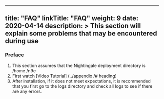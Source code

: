 
---
title: "FAQ"
linkTitle: "FAQ"
weight: 9
date: 2020-04-14
description: >
  This section will explain some problems that may be encountered during use
---

### Preface
1. This section assumes that the Nightingale deployment directory is /home /n9e
2. First watch [Video Tutorial] (../appendix /# heading)
3. After installation, if it does not meet expectations, it is recommended that you first go to the logs directory and check all logs to see if there are any errors.